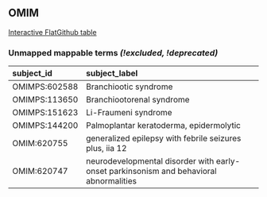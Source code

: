 ## OMIM
[Interactive FlatGithub table](https://flatgithub.com/monarch-initiative/mondo-ingest?filename=src/ontology/reports/omim_mapping_status.tsv)

### Unmapped mappable terms _(!excluded, !deprecated)_
| subject_id    | subject_label                                                                          |
|:--------------|:---------------------------------------------------------------------------------------|
| OMIMPS:602588 | Branchiootic syndrome                                                                  |
| OMIMPS:113650 | Branchiootorenal syndrome                                                              |
| OMIMPS:151623 | Li-Fraumeni syndrome                                                                   |
| OMIMPS:144200 | Palmoplantar keratoderma, epidermolytic                                                |
| OMIM:620755   | generalized epilepsy with febrile seizures plus,  iia 12                               |
| OMIM:620747   | neurodevelopmental disorder with early-onset parkinsonism and behavioral abnormalities |
